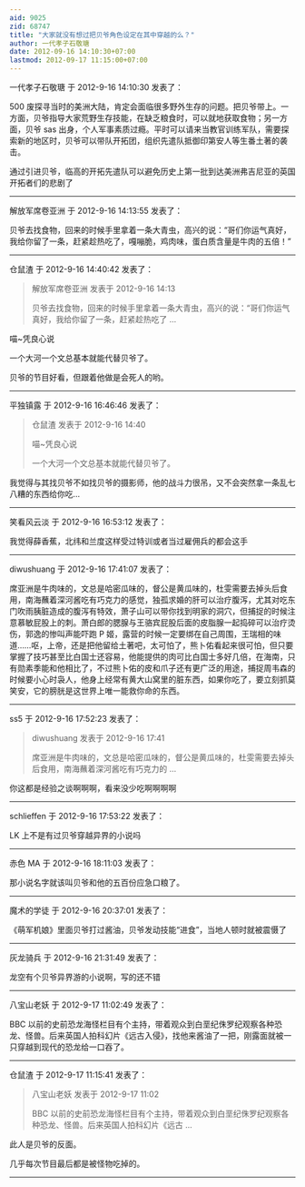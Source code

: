 ```yaml
---
aid: 9025
zid: 68747
title: "大家就没有想过把贝爷角色设定在其中穿越的么？"
author: 一代孝子石敬瑭
date: 2012-09-16 14:10:30+07:00
lastmod: 2012-09-17 11:15:00+07:00
---
```


一代孝子石敬瑭 于 2012-9-16 14:10:30 发表了：

500 废探寻当时的美洲大陆，肯定会面临很多野外生存的问题。把贝爷带上。一方面，贝爷指导大家荒野生存技能，在缺乏粮食时，可以就地获取食物；另一方面，贝爷 sas 出身，个人军事素质过瘾。平时可以请来当教官训练军队，需要探索新的地区时，贝爷可以带队开拓团，组织先遣队抵御印第安人等生番土著的袭击。

通过引进贝爷，临高的开拓先遣队可以避免历史上第一批到达美洲弗吉尼亚的英国开拓者们的悲剧了

---

解放军席卷亚洲 于 2012-9-16 14:13:55 发表了：

贝爷去找食物，回来的时候手里拿着一条大青虫，高兴的说：“哥们你运气真好，我给你留了一条，赶紧趁热吃了，嘎嘣脆，鸡肉味，蛋白质含量是牛肉的五倍！”

---

仓鼠渣 于 2012-9-16 14:40:42 发表了：

> 解放军席卷亚洲 发表于 2012-9-16 14:13
>
> 贝爷去找食物，回来的时候手里拿着一条大青虫，高兴的说：“哥们你运气真好，我给你留了一条，赶紧趁热吃了 ...

喵~凭良心说

一个大河一个文总基本就能代替贝爷了。

贝爷的节目好看，但跟着他做是会死人的哟。

---

平独镇露 于 2012-9-16 16:46:46 发表了：

> 仓鼠渣 发表于 2012-9-16 14:40
>
> 喵~凭良心说
>
> 一个大河一个文总基本就能代替贝爷了。

我觉得与其找贝爷不如找贝爷的摄影师，他的战斗力很吊，又不会突然拿一条乱七八糟的东西给你吃...

---

笑看风云淡 于 2012-9-16 16:53:12 发表了：

我觉得薛香蕉，北纬和兰度这样受过特训或者当过雇佣兵的都会这手

---

diwushuang 于 2012-9-16 17:41:07 发表了：

席亚洲是牛肉味的，文总是哈密瓜味的，督公是黄瓜味的，杜雯需要去掉头后食用，南海蘸着深河酱吃有巧克力的感觉，独孤求婚的肝可以治疗腹泻，尤其对吃东门吹雨胰脏造成的腹泻有特效，萧子山可以带你找到明家的洞穴，但捕捉的时候注意慕敏屁股上的刺。萧白郎的腮腺与王骆宾屁股后面的皮脂腺一起捣碎可以治疗烫伤，郭逸的惨叫声能吓跑 P 姬，露营的时候一定要绑在自己周围，王瑞相的味道……呕，上帝，还是把他留给土著吧，太可怕了，熊卜佑看起来很可怕，但只要掌握了技巧甚至比白国士还容易，他能提供的肉可比白国士多好几倍，在海南，只有勋素季能和他相比了，不过熊卜佑的皮和爪子还有更广泛的用途，捕捉周韦森的时候要小心时袅人，他身上经常有黄大山窝里的脏东西，如果你吃了，要立刻抓莫笑安，它的膀胱是这世界上唯一能救你命的东西。

---

ss5 于 2012-9-16 17:52:23 发表了：

> diwushuang 发表于 2012-9-16 17:41
>
> 席亚洲是牛肉味的，文总是哈密瓜味的，督公是黄瓜味的，杜雯需要去掉头后食用，南海蘸着深河酱吃有巧克力的 ...

你这都是经验之谈啊啊啊，看来没少吃啊啊啊啊

---

schlieffen 于 2012-9-16 17:53:22 发表了：

LK 上不是有过贝爷穿越异界的小说吗

---

赤色 MA 于 2012-9-16 18:11:03 发表了：

那小说名字就该叫贝爷和他的五百份应急口粮了。

---

魔术的学徒 于 2012-9-16 20:37:01 发表了：

《萌军机娘》里面贝爷打过酱油，贝爷发动技能“进食”，当地人顿时就被震慑了

---

灰龙骑兵 于 2012-9-16 21:31:49 发表了：

龙空有个贝爷异界游的小说啊，写的还不错

---

八宝山老妖 于 2012-9-17 11:02:49 发表了：

BBC 以前的史前恐龙海怪栏目有个主持，带着观众到白垩纪侏罗纪观察各种恐龙、怪兽。后来英国人拍科幻片《远古入侵》，找他来酱油了一把，刚露面就被一只穿越到现代的恐龙给一口吞了。

---

仓鼠渣 于 2012-9-17 11:15:41 发表了：

> 八宝山老妖 发表于 2012-9-17 11:02
>
> BBC 以前的史前恐龙海怪栏目有个主持，带着观众到白垩纪侏罗纪观察各种恐龙、怪兽。后来英国人拍科幻片《远古 ...

此人是贝爷的反面。

几乎每次节目最后都是被怪物吃掉的。

---
